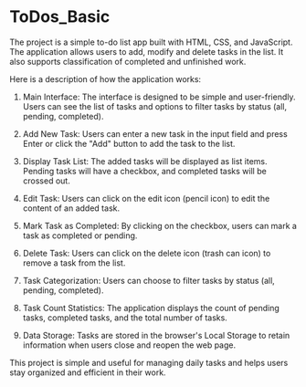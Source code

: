 # ToDos_Basic
The project is a simple to-do list app built with HTML, CSS, and JavaScript. The application allows users to add, modify and delete tasks in the list. It also supports classification of completed and unfinished work.

Here is a description of how the application works:

1. Main Interface: The interface is designed to be simple and user-friendly. Users can see the list of tasks and options to filter tasks by status (all, pending, completed).

2. Add New Task: Users can enter a new task in the input field and press Enter or click the "Add" button to add the task to the list.

3. Display Task List: The added tasks will be displayed as list items. Pending tasks will have a checkbox, and completed tasks will be crossed out.

4. Edit Task: Users can click on the edit icon (pencil icon) to edit the content of an added task.

5. Mark Task as Completed: By clicking on the checkbox, users can mark a task as completed or pending.

6. Delete Task: Users can click on the delete icon (trash can icon) to remove a task from the list.

7. Task Categorization: Users can choose to filter tasks by status (all, pending, completed).

8. Task Count Statistics: The application displays the count of pending tasks, completed tasks, and the total number of tasks.

9. Data Storage: Tasks are stored in the browser's Local Storage to retain information when users close and reopen the web page.

This project is simple and useful for managing daily tasks and helps users stay organized and efficient in their work.

